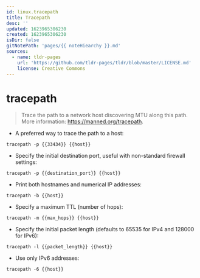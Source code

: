 ```yaml
---
id: linux.tracepath
title: Tracepath
desc: ''
updated: 1623965306230
created: 1623965306230
isDir: false
gitNotePath: 'pages/{{ noteHiearchy }}.md'
sources:
  - name: tldr-pages
    url: 'https://github.com/tldr-pages/tldr/blob/master/LICENSE.md'
    license: Creative Commons
---
```

# tracepath

> Trace the path to a network host discovering MTU along this path.
> More information: <https://manned.org/tracepath>.

- A preferred way to trace the path to a host:

`tracepath -p {{33434}} {{host}}`

- Specify the initial destination port, useful with non-standard firewall settings:

`tracepath -p {{destination_port}} {{host}} `

- Print both hostnames and numerical IP addresses:

`tracepath -b {{host}}`

- Specify a maximum TTL (number of hops):

`tracepath -m {{max_hops}} {{host}}`

- Specify the initial packet length (defaults to 65535 for IPv4 and 128000 for IPv6):

`tracepath -l {{packet_length}} {{host}}`

- Use only IPv6 addresses:

`tracepath -6 {{host}}`

